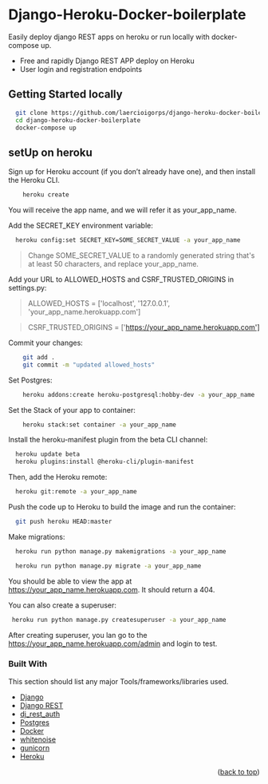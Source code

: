# Django-Heroku-Docker-boilerplate

<!-- ABOUT THE PROJECT -->
Easily deploy django REST apps on heroku or run locally with docker-compose up.

* Free and rapidly Django REST APP deploy on Heroku
* User login and registration endpoints


<!-- GETTING STARTED -->
## Getting Started locally

```sh
  git clone https://github.com/laercioigorps/django-heroku-docker-boilerplate.git
  cd django-heroku-docker-boilerplate
  docker-compose up

  ```

## setUp on heroku
  Sign up for Heroku account (if you don’t already have one), and then install the Heroku CLI.

```sh
    heroku create
  ```
  You will receive the app name, and we will refer it as your_app_name.
  
  Add the SECRET_KEY environment variable:
  ```sh
    heroku config:set SECRET_KEY=SOME_SECRET_VALUE -a your_app_name
  ```
  >Change SOME_SECRET_VALUE to a randomly generated string that's at least 50 characters, and replace your_app_name.

Add your URL to ALLOWED_HOSTS and CSRF_TRUSTED_ORIGINS in settings.py:
>ALLOWED_HOSTS = ['localhost', '127.0.0.1', 'your_app_name.herokuapp.com']

>CSRF_TRUSTED_ORIGINS = ['https://your_app_name.herokuapp.com']

Commit your changes:
```sh
    git add .
    git commit -m "updated allowed_hosts"
  ```
  
Set Postgres:
```sh
    heroku addons:create heroku-postgresql:hobby-dev -a your_app_name
  ```
Set the Stack of your app to container:
```sh
    heroku stack:set container -a your_app_name
  ```
  
  Install the heroku-manifest plugin from the beta CLI channel:
  ```sh
    heroku update beta
    heroku plugins:install @heroku-cli/plugin-manifest
  ```
  
  Then, add the Heroku remote:
  ```sh
    heroku git:remote -a your_app_name
  ```
  
  Push the code up to Heroku to build the image and run the container:
  ```sh
    git push heroku HEAD:master
  ```
  
  Make migrations:
  ```sh
    heroku run python manage.py makemigrations -a your_app_name
  
    heroku run python manage.py migrate -a your_app_name
  ```
  
  You should be able to view the app at https://your_app_name.herokuapp.com. It should return a 404.
  
  You can also create a superuser:
  
   ```sh
    heroku run python manage.py createsuperuser -a your_app_name
  ```
  After creating superuser, you lan go to the https://your_app_name.herokuapp.com/admin and login to test.
  
### Built With

This section should list any major Tools/frameworks/libraries used.

* [Django](https://www.djangoproject.com/)
* [Django REST](https://www.django-rest-framework.org/)
* [dj_rest_auth](https://dj-rest-auth.readthedocs.io/en/latest/)
* [Postgres](https://www.postgresql.org/)
* [Docker](https://www.docker.com/)
* [whitenoise](http://whitenoise.evans.io/en/stable/)
* [gunicorn](https://gunicorn.org/)
* [Heroku](https://www.heroku.com/)

<p align="right">(<a href="#top">back to top</a>)</p>
